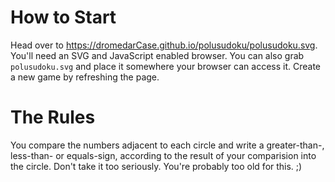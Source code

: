 # How to Start
  Head over to <https://dromedarCase.github.io/polusudoku/polusudoku.svg>. You'll need an SVG and JavaScript enabled browser. You
  can also grab `polusudoku.svg` and place it somewhere your browser can access it. Create a new game by refreshing the page.

# The Rules
  You compare the numbers adjacent to each circle and write a greater-than-, less-than- or equals-sign, according to the result of
  your comparision into the circle. Don't take it too seriously. You're probably too old for this. ;)
